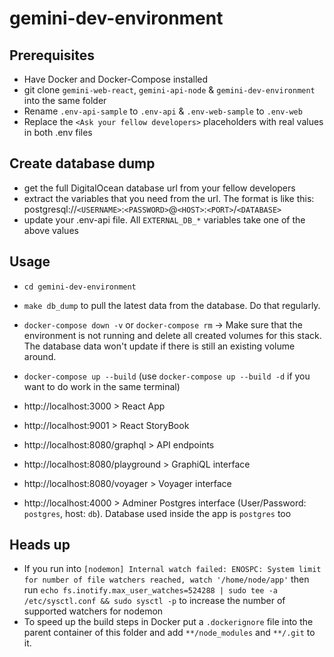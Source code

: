 # gemini-dev-environment

## Prerequisites

- Have Docker and Docker-Compose installed
- git clone `gemini-web-react`, `gemini-api-node` & `gemini-dev-environment` into the same folder
- Rename `.env-api-sample` to `.env-api` & `.env-web-sample` to `.env-web`
- Replace the `<Ask your fellow developers>` placeholders with real values in both .env files

## Create database dump

- get the full DigitalOcean database url from your fellow developers
- extract the variables that you need from the url. The format is like this:
  postgresql://`<USERNAME>`:`<PASSWORD>`@`<HOST>`:`<PORT>`/`<DATABASE>`
- update your .env-api file. All `EXTERNAL_DB_*` variables take one of the above values

## Usage

- `cd gemini-dev-environment`
- `make db_dump` to pull the latest data from the database. Do that regularly.
- `docker-compose down -v` or `docker-compose rm` -> Make sure that the environment is not running and delete all created volumes for this stack. The database data won't update if there is still an existing volume around.
- `docker-compose up --build` (use `docker-compose up --build -d` if you want to do work in the same terminal)

- http://localhost:3000 > React App
- http://localhost:9001 > React StoryBook

- http://localhost:8080/graphql > API endpoints
- http://localhost:8080/playground > GraphiQL interface
- http://localhost:8080/voyager > Voyager interface
- http://localhost:4000 > Adminer Postgres interface (User/Password: `postgres`, host: `db`). Database used inside the app is `postgres` too

## Heads up

- If you run into `[nodemon] Internal watch failed: ENOSPC: System limit for number of file watchers reached, watch '/home/node/app'` then run `echo fs.inotify.max_user_watches=524288 | sudo tee -a /etc/sysctl.conf && sudo sysctl -p` to increase the number of supported watchers for nodemon
- To speed up the build steps in Docker put a `.dockerignore` file into the parent container of this folder and add `**/node_modules` and `**/.git` to it.

